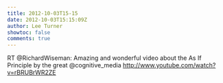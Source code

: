 ```yaml
---
title: 2012-10-03T15-15
date: 2012-10-03T15:15:09Z
author: Lee Turner
showtoc: false
comments: true
---
```


RT @RichardWiseman: Amazing and wonderful video about the As If Principle by the great @cognitive_media http://www.youtube.com/watch?v=rBRUBrWR2ZE

